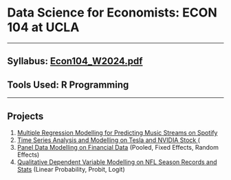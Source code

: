 # Data Science for Economists: ECON 104 at UCLA
***

## Syllabus: [Econ104_W2024.pdf](https://github.com/kivatmojo/econ_104/files/14426522/Econ104_W2024.pdf)
## Tools Used: R Programming  

***

## Projects

1. [Multiple Regression Modelling for Predicting Music Streams on Spotify](https://github.com/kivatmojo/econ_104/blob/main/Project_1/README.md)
2. [Time Series Analysis and Modelling on Tesla and NVIDIA Stock ](https://github.com/kivatmojo/econ_104/tree/main/Project_2#time-series-analysis) (
3. [Panel Data Modelling on Financial Data](https://github.com/kivatmojo/econ_104/blob/main/Project_3/part1/README.md) (Pooled, Fixed Effects, Random Effects)
4. [Qualitative Dependent Variable Modelling on NFL Season Records and Stats](https://github.com/kivatmojo/econ_104/blob/main/Project_3/part2/README.md) (Linear Probability, Probit, Logit)
